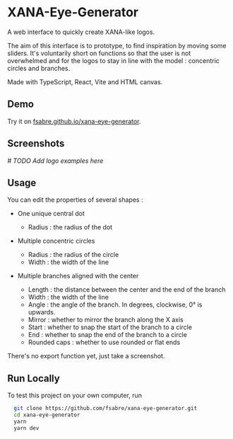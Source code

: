 # XANA-Eye-Generator

A web interface to quickly create XANA-like logos.

The aim of this interface is to prototype, to find inspiration by moving some sliders. It's voluntarily short on
functions so that the user is not overwhelmed and for the logos to stay in line with the model : concentric circles and
branches.

Made with TypeScript, React, Vite and HTML canvas.

## Demo

Try it on [fsabre.github.io/xana-eye-generator](https://fsabre.github.io/xana-eye-generator/).

## Screenshots

*# TODO Add logo examples here*

## Usage

You can edit the properties of several shapes :

- One unique central dot

    + Radius : the radius of the dot

- Multiple concentric circles

    + Radius : the radius of the circle
    + Width : the width of the line

- Multiple branches aligned with the center

    + Length : the distance between the center and the end of the branch
    + Width : the width of the line
    + Angle : the angle of the branch. In degrees, clockwise, 0° is upwards.
    + Mirror : whether to mirror the branch along the X axis
    + Start : whether to snap the start of the branch to a circle
    + End : whether to snap the end of the branch to a circle
    + Rounded caps : whether to use rounded or flat ends

There's no export function yet, just take a screenshot.

## Run Locally

To test this project on your own computer, run

```bash
  git clone https://github.com/fsabre/xana-eye-generator.git
  cd xana-eye-generator
  yarn
  yarn dev
```
